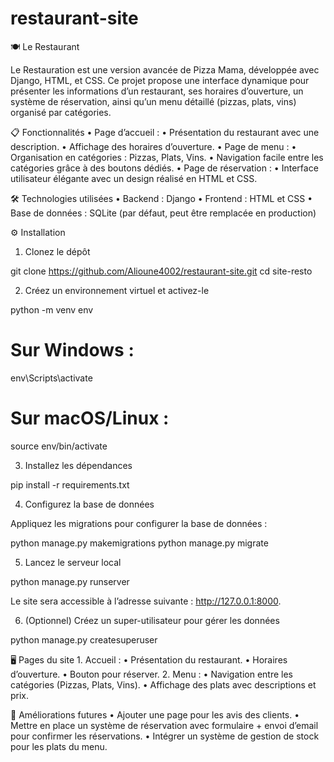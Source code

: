 # restaurant-site

🍽️ Le Restaurant

Le Restauration est une version avancée de Pizza Mama, développée avec Django, HTML, et CSS. Ce projet propose une interface dynamique pour présenter les informations d’un restaurant, ses horaires d’ouverture, un système de réservation, ainsi qu’un menu détaillé (pizzas, plats, vins) organisé par catégories.

📋 Fonctionnalités
	•	Page d’accueil :
	•	Présentation du restaurant avec une description.
	•	Affichage des horaires d’ouverture.
	•	Page de menu :
	•	Organisation en catégories : Pizzas, Plats, Vins.
	•	Navigation facile entre les catégories grâce à des boutons dédiés.
	•	Page de réservation :
	•	Interface utilisateur élégante avec un design réalisé en HTML et CSS.

🛠️ Technologies utilisées
	•	Backend : Django
	•	Frontend : HTML et CSS
	•	Base de données : SQLite (par défaut, peut être remplacée en production)

⚙️ Installation

1. Clonez le dépôt

git clone https://github.com/Alioune4002/restaurant-site.git
cd site-resto

2. Créez un environnement virtuel et activez-le

python -m venv env
# Sur Windows :
env\Scripts\activate
# Sur macOS/Linux :
source env/bin/activate

3. Installez les dépendances

pip install -r requirements.txt

4. Configurez la base de données

Appliquez les migrations pour configurer la base de données :

python manage.py makemigrations
python manage.py migrate

5. Lancez le serveur local

python manage.py runserver

Le site sera accessible à l’adresse suivante : http://127.0.0.1:8000.

6. (Optionnel) Créez un super-utilisateur pour gérer les données

python manage.py createsuperuser

🖥️ Pages du site
	1.	Accueil :
	•	Présentation du restaurant.
	•	Horaires d’ouverture.
	•	Bouton pour réserver.
	2.	Menu :
	•	Navigation entre les catégories (Pizzas, Plats, Vins).
	•	Affichage des plats avec descriptions et prix.

🌟 Améliorations futures
	•	Ajouter une page pour les avis des clients.
	•	Mettre en place un système de réservation avec formulaire + envoi d’email pour confirmer les réservations.
	•	Intégrer un système de gestion de stock pour les plats du menu.
